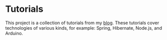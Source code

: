 # Tutorials

This project is a collection of tutorials from my [blog](https://lorenzomiscoli.com/blog). These tutorials cover technologies of various kinds, for example: Spring, Hibernate, Node.js, and Arduino.
